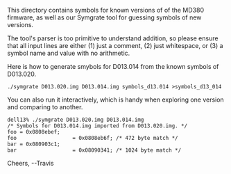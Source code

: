 This directory contains symbols for known versions of of the MD380
firmware, as well as our Symgrate tool for guessing symbols of new
versions.

The tool's parser is too primitive to understand addition, so please
ensure that all input lines are either (1) just a comment, (2) just
whitespace, or (3) a symbol name and value with no arithmetic.


Here is how to generate smybols for D013.014 from the known symbols of
D013.020.

```
./symgrate D013.020.img D013.014.img symbols_d13.014 >symbols_d13_014
```

You can also run it interactively, which is handy when exploring one
version and comparing to another.

```
dell13% ./symgrate D013.020.img D013.014.img 
/* Symbols for D013.014.img imported from D013.020.img. */
foo = 0x0808ebef;
foo                  = 0x0808eb6f; /* 472 byte match */
bar = 0x080903c1;
bar                  = 0x08090341; /* 1024 byte match */
```

Cheers,
--Travis

